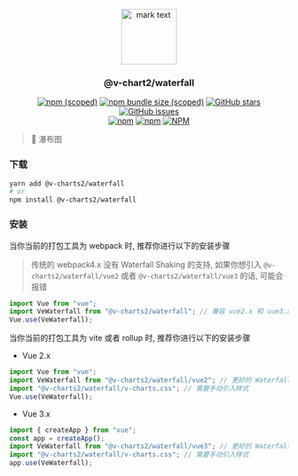 <p align="center">
<img src="../../docs/.vuepress/public/favicon.ico" alt="mark text" width="100" height="100">
</p>

<h3 align="center">@v-chart2/waterfall</h3>

<p align="center">
  <a href="https://www.npmjs.com/package/@v-charts2/waterfall" target="_blank"><img alt="npm (scoped)" src="https://img.shields.io/npm/v/@v-charts2/waterfall"></a>
  <a href="https://www.npmjs.com/package/@v-charts2/waterfall" target="_blank"><img alt="npm bundle size (scoped)" src="https://img.shields.io/bundlephobia/min/@v-charts2/waterfall"></a>
  <a href="https://github.com/denaro-org/v-charts2/stargazers" target="_blank"><img alt="GitHub stars" src="https://img.shields.io/github/stars/@v-charts2/waterfall"></a>
  <a href="https://github.com/denaro-org/v-charts2/issues" target="_blank"><img alt="GitHub issues" src="https://img.shields.io/github/issues/denaro-org/v-charts2"></a>
  <br />
  <a href="https://www.npmjs.com/package/@v-charts2/waterfall" target="_blank"><img alt="npm" src="https://img.shields.io/npm/dt/@v-charts2/waterfall"></a>
  <a href="https://www.npmjs.com/package/@v-charts2/waterfall" target="_blank"><img alt="npm" src="https://img.shields.io/npm/dm/@v-charts2/waterfall"></a>
  <a href="https://github.com/denaro-org/v-charts2/blob/main/LICENSE" target="_blank"><img alt="NPM" src="https://img.shields.io/npm/l/@v-charts2/waterfall"></a>
</p>

> :tada: 瀑布图

### 下载

```bash
yarn add @v-charts2/waterfall
# or
npm install @v-charts2/waterfall
```

### 安装

当你当前的打包工具为 webpack 时, 推荐你进行以下的安装步骤

> 传统的 webpack4.x 没有 Waterfall Shaking 的支持, 如果你想引入 `@v-charts2/waterfall/vue2` 或者 `@v-charts2/waterfall/vue3` 的话, 可能会报错

```javascript
import Vue from "vue";
import VeWaterfall from "@v-charts2/waterfall"; // 兼容 vue2.x 和 vue3.x 的支持, 将会自动加载支持 vue2.x 的支持包或者支持 vue3.x 的支持包
Vue.use(VeWaterfall);
```

当你当前的打包工具为 vite 或者 rollup 时, 推荐你进行以下的安装步骤

- Vue 2.x

```javascript
import Vue from "vue";
import VeWaterfall from "@v-charts2/waterfall/vue2"; // 更好的 Waterfall Shaking 推荐引入 vue2.x 的专属支持包
import "@v-charts2/waterfall/v-charts.css"; // 需要手动引入样式
Vue.use(VeWaterfall);
```

- Vue 3.x

```javascript
import { createApp } from "vue";
const app = createApp();
import VeWaterfall from "@v-charts2/waterfall/vue3"; // 更好的 Waterfall Shaking 推荐引入 vue3.x 的专属支持包
import "@v-charts2/waterfall/v-charts.css"; // 需要手动引入样式
app.use(VeWaterfall);
```
